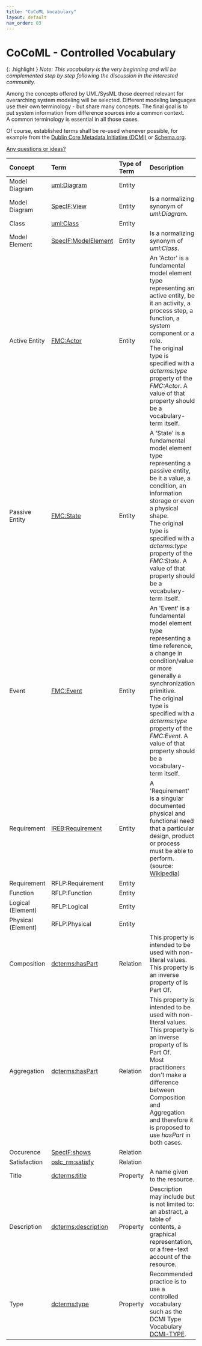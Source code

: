 ```yaml
---
title: "CoCoML Vocabulary"
layout: default
nav_order: 03
---
```


# CoCoML - Controlled Vocabulary

{: .highlight }
_Note: This vocabulary is the very beginning and will be complemented step by step following the discussion in the interested community._

Among the concepts offered by UML/SysML those deemed relevant for overarching system modeling will be selected.
Different modeling languages use their own terminology - but share many concepts. 
The final goal is to put system information from difference sources into a common context.  
A common terminology is essential in all those cases.

Of course, established terms shall be re-used whenever possible, for example from the <a href="https://www.dublincore.org/specifications/dublin-core/dcmi-terms/" target="_blank">Dublin Core Metadata Initiative (DCMI)</a> or <a href="https://schema.org/" target="_blank">Schema.org</a>.

<a href="https://github.com/GfSE/CoCoML-Pages/discussions/6" target="_blank">Any questions or ideas?</a>

| Concept | Term | Type of Term | Description |
| :--- | :--- | :--- | :--- |
| Model Diagram | <a href="https://specif.de/apps/edit#import=../v1.1/Ontology.specif;view=doc;project=P-SpecIF-Ontology;node=N-CVAvZ6kJv8gOO8VxKdOz985VoPw" target="_blank">uml:Diagram</a> | Entity |  |
| Model Diagram | <a href="https://specif.de/apps/edit#import=../v1.1/Ontology.specif;view=doc;project=P-SpecIF-Ontology;node=N-rtsxeVw90JsJmIPM9LSO7Z9cE1D" target="_blank">SpecIF:View</a> | Entity | Is a normalizing synonym of _uml:Diagram_. |
| Class | <a href="https://specif.de/apps/edit#import=../v1.1/Ontology.specif;view=doc;project=P-SpecIF-Ontology;node=N-kb7b8eclxar8zXHrOhn3fc4L5Yt" target="_blank">uml:Class</a> | Entity |  |
| Model Element | <a href="https://specif.de/apps/edit#import=../v1.1/Ontology.specif;view=doc;project=P-SpecIF-Ontology;node=N-DC9wVTLyGWOOBEpHdGRXwrkGNWt" target="_blank">SpecIF:ModelElement</a> | Entity | Is a normalizing synonym of _uml:Class_. |
| Active Entity | <a href="https://specif.de/apps/edit#import=../v1.1/Ontology.specif;view=doc;project=P-SpecIF-Ontology;node=N-4NoXVcSzSs07Htg4959SJnDEm0D" target="_blank">FMC:Actor</a> | Entity | An 'Actor' is a fundamental model element type representing an active entity, be it an activity, a process step, a function, a system component or a role.<br/>The original type is specified with a _dcterms:type_ property of the _FMC:Actor_. A value of that property should be a vocabulary-term itself. |
| Passive Entity | <a href="https://specif.de/apps/edit#import=../v1.1/Ontology.specif;view=doc;project=P-SpecIF-Ontology;node=N-yeUw4dc3iTxk7PHLdQo7efxLvBc" target="_blank">FMC:State</a> | Entity | A 'State' is a fundamental model element type representing a passive entity, be it a value, a condition, an information storage or even a physical shape.<br/>The original type is specified with a _dcterms:type_ property of the _FMC:State_. A value of that property should be a vocabulary-term itself. |
| Event | <a href="https://specif.de/apps/edit#import=../v1.1/Ontology.specif;view=doc;project=P-SpecIF-Ontology;node=N-8HwdIxFap0pTQ5JiE31I1BQJ15z" target="_blank">FMC:Event</a> | Entity | An 'Event' is a fundamental model element type representing a time reference, a change in condition/value or more generally a synchronization primitive.<br/>The original type is specified with a _dcterms:type_ property of the _FMC:Event_. A value of that property should be a vocabulary-term itself. |
| Requirement | <a href="https://specif.de/apps/edit#import=../v1.1/Ontology.specif;view=doc;project=P-SpecIF-Ontology;node=N-JissrCtZ51CD04LeneSqolLFJpA" target="_blank">IREB:Requirement</a> | Entity | A 'Requirement' is a singular documented physical and functional need that a particular design, product or process must be able to perform. (source: <a href="https://en.wikipedia.org/wiki/Requirement" target="_blank">Wikipedia</a>) |
| Requirement | RFLP:Requirement | Entity |  |
| Function | RFLP:Function | Entity |  |
| Logical (Element) | RFLP:Logical | Entity |  |
| Physical (Element) | RFLP:Physical | Entity |  |
| Composition | <a href="https://www.dublincore.org/specifications/dublin-core/dcmi-terms/terms/hasPart/" target="_blank">dcterms:hasPart</a> | Relation | This property is intended to be used with non-literal values. This property is an inverse property of Is Part Of. |
| Aggregation | <a href="https://www.dublincore.org/specifications/dublin-core/dcmi-terms/terms/hasPart/" target="_blank">dcterms:hasPart</a> | Relation | This property is intended to be used with non-literal values. This property is an inverse property of Is Part Of.<br/>Most practitioners don't make a difference between Composition and Aggregation and therefore it is proposed to use _hasPart_ in both cases. |
| Occurence | <a href="https://specif.de/apps/edit#import=../v1.1/Ontology.specif;view=doc;project=P-SpecIF-Ontology;node=N-KySdnxpGEFIs3FWCaOlzbpLVEq4" target="_blank">SpecIF:shows</a> | Relation |  |
| Satisfaction | <a href="https://specif.de/apps/edit#import=../v1.1/Ontology.specif;view=doc;project=P-SpecIF-Ontology;node=N-YShAhKHuxcyBV85xnVLD1iXE53o" target="_blank">oslc_rm:satisfy</a> | Relation |  |
| Title | <a href="https://www.dublincore.org/specifications/dublin-core/dcmi-terms/terms/title/" target="_blank">dcterms:title</a> | Property | A name given to the resource. |
| Description | <a href="https://www.dublincore.org/specifications/dublin-core/dcmi-terms/elements11/description/" target="_blank">dcterms:description</a> | Property | Description may include but is not limited to: an abstract, a table of contents, a graphical representation, or a free-text account of the resource. |
| Type | <a href="https://www.dublincore.org/specifications/dublin-core/dcmi-terms/elements11/type/" target="_blank">dcterms:type</a> | Property | Recommended practice is to use a controlled vocabulary such as the DCMI Type Vocabulary <a href="http://purl.org/dc/elements/1.1/type">DCMI-TYPE</a>. |
